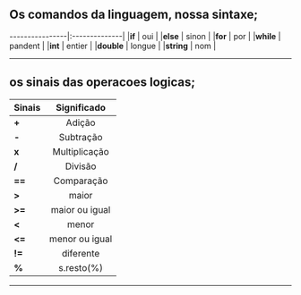 ## Os comandos da linguagem, nossa sintaxe;
----------------|:--------------|
|**if**         | oui           |
|**else**       | sinon         |
|**for**        | por           |
|**while**      | pandent       |
|**int**        | entier        |
|**double**     | longue        |
|**string**     | nom           |

----------------------------------------------------


## os sinais das operacoes logicas;
|      Sinais                 |  Significado  |  
| ----------------------------|:-------------:| 
| **+**                       | Adição        |   
| **-**                       | Subtração     |  
| **x**                       | Multiplicação |   
| **/**                       | Divisão       |  
| **==**                      | Comparação    |   
| **>**                       | maior         |  
| **>=**                      | maior ou igual|  
| **<**                       | menor         |  
| **<=**                      | menor ou igual|  
| **!=**                      | diferente     |    
| **%**                       | s.resto(%)    |   





---------------------------------------------------------

